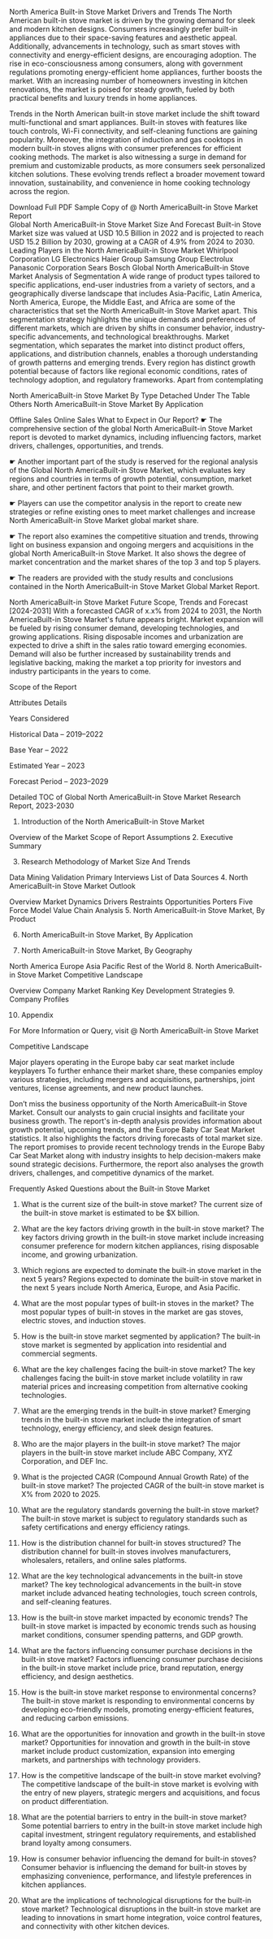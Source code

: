 North America Built-in Stove Market Drivers and Trends
The North American built-in stove market is driven by the growing demand for sleek and modern kitchen designs. Consumers increasingly prefer built-in appliances due to their space-saving features and aesthetic appeal. Additionally, advancements in technology, such as smart stoves with connectivity and energy-efficient designs, are encouraging adoption. The rise in eco-consciousness among consumers, along with government regulations promoting energy-efficient home appliances, further boosts the market. With an increasing number of homeowners investing in kitchen renovations, the market is poised for steady growth, fueled by both practical benefits and luxury trends in home appliances.

Trends in the North American built-in stove market include the shift toward multi-functional and smart appliances. Built-in stoves with features like touch controls, Wi-Fi connectivity, and self-cleaning functions are gaining popularity. Moreover, the integration of induction and gas cooktops in modern built-in stoves aligns with consumer preferences for efficient cooking methods. The market is also witnessing a surge in demand for premium and customizable products, as more consumers seek personalized kitchen solutions. These evolving trends reflect a broader movement toward innovation, sustainability, and convenience in home cooking technology across the region.

Download Full PDF Sample Copy of @ North AmericaBuilt-in Stove Market Report  
Global North AmericaBuilt-in Stove Market Size And Forecast
Built-in Stove Market size was valued at USD 10.5 Billion in 2022 and is projected to reach USD 15.2 Billion by 2030, growing at a CAGR of 4.9% from 2024 to 2030.
Leading Players in the North AmericaBuilt-in Stove Market
Whirlpool Corporation
LG Electronics
Haier Group
Samsung Group
Electrolux
Panasonic Corporation
Sears
Bosch
Global North AmericaBuilt-in Stove Market Analysis of Segmentation
A wide range of product types tailored to specific applications, end-user industries from a variety of sectors, and a geographically diverse landscape that includes Asia-Pacific, Latin America, North America, Europe, the Middle East, and Africa are some of the characteristics that set the North AmericaBuilt-in Stove Market apart. This segmentation strategy highlights the unique demands and preferences of different markets, which are driven by shifts in consumer behavior, industry-specific advancements, and technological breakthroughs. Market segmentation, which separates the market into distinct product offers, applications, and distribution channels, enables a thorough understanding of growth patterns and emerging trends. Every region has distinct growth potential because of factors like regional economic conditions, rates of technology adoption, and regulatory frameworks. Apart from contemplating

North AmericaBuilt-in Stove Market By Type
Detached
Under The Table
Others
North AmericaBuilt-in Stove Market By Application

Offline Sales
Online Sales
What to Expect in Our Report?
☛ The comprehensive section of the global North AmericaBuilt-in Stove Market report is devoted to market dynamics, including influencing factors, market drivers, challenges, opportunities, and trends.

☛ Another important part of the study is reserved for the regional analysis of the Global North AmericaBuilt-in Stove Market, which evaluates key regions and countries in terms of growth potential, consumption, market share, and other pertinent factors that point to their market growth.

☛ Players can use the competitor analysis in the report to create new strategies or refine existing ones to meet market challenges and increase North AmericaBuilt-in Stove Market global market share.

☛ The report also examines the competitive situation and trends, throwing light on business expansion and ongoing mergers and acquisitions in the global North AmericaBuilt-in Stove Market. It also shows the degree of market concentration and the market shares of the top 3 and top 5 players.

☛ The readers are provided with the study results and conclusions contained in the North AmericaBuilt-in Stove Market Global Market Report.

North AmericaBuilt-in Stove Market Future Scope, Trends and Forecast [2024-2031]
With a forecasted CAGR of x.x% from 2024 to 2031, the North AmericaBuilt-in Stove Market's future appears bright. Market expansion will be fueled by rising consumer demand, developing technologies, and growing applications. Rising disposable incomes and urbanization are expected to drive a shift in the sales ratio toward emerging economies. Demand will also be further increased by sustainability trends and legislative backing, making the market a top priority for investors and industry participants in the years to come.

Scope of the Report

Attributes Details

Years Considered

Historical Data – 2019–2022

Base Year – 2022

Estimated Year – 2023

Forecast Period – 2023–2029

Detailed TOC of Global North AmericaBuilt-in Stove Market Research Report, 2023-2030
1. Introduction of the North AmericaBuilt-in Stove Market

Overview of the Market
Scope of Report
Assumptions
2. Executive Summary

3. Research Methodology of Market Size And Trends

Data Mining
Validation
Primary Interviews
List of Data Sources
4. North AmericaBuilt-in Stove Market Outlook

Overview
Market Dynamics
Drivers
Restraints
Opportunities
Porters Five Force Model
Value Chain Analysis
5. North AmericaBuilt-in Stove Market, By Product

6. North AmericaBuilt-in Stove Market, By Application

7. North AmericaBuilt-in Stove Market, By Geography

North America
Europe
Asia Pacific
Rest of the World
8. North AmericaBuilt-in Stove Market Competitive Landscape

Overview
Company Market Ranking
Key Development Strategies
9. Company Profiles

10. Appendix

For More Information or Query, visit @ North AmericaBuilt-in Stove Market

Competitive Landscape

Major players operating in the Europe baby car seat market include keyplayers To further enhance their market share, these companies employ various strategies, including mergers and acquisitions, partnerships, joint ventures, license agreements, and new product launches.

Don’t miss the business opportunity of the North AmericaBuilt-in Stove Market. Consult our analysts to gain crucial insights and facilitate your business growth.
The report's in-depth analysis provides information about growth potential, upcoming trends, and the Europe Baby Car Seat Market statistics. It also highlights the factors driving forecasts of total market size. The report promises to provide recent technology trends in the Europe Baby Car Seat Market along with industry insights to help decision-makers make sound strategic decisions. Furthermore, the report also analyses the growth drivers, challenges, and competitive dynamics of the market.

Frequently Asked Questions about the Built-in Stove Market
1. What is the current size of the built-in stove market?
The current size of the built-in stove market is estimated to be $X billion.

2. What are the key factors driving growth in the built-in stove market?
The key factors driving growth in the built-in stove market include increasing consumer preference for modern kitchen appliances, rising disposable income, and growing urbanization.

3. Which regions are expected to dominate the built-in stove market in the next 5 years?
Regions expected to dominate the built-in stove market in the next 5 years include North America, Europe, and Asia Pacific.

4. What are the most popular types of built-in stoves in the market?
The most popular types of built-in stoves in the market are gas stoves, electric stoves, and induction stoves.

5. How is the built-in stove market segmented by application?
The built-in stove market is segmented by application into residential and commercial segments.

6. What are the key challenges facing the built-in stove market?
The key challenges facing the built-in stove market include volatility in raw material prices and increasing competition from alternative cooking technologies.

7. What are the emerging trends in the built-in stove market?
Emerging trends in the built-in stove market include the integration of smart technology, energy efficiency, and sleek design features.

8. Who are the major players in the built-in stove market?
The major players in the built-in stove market include ABC Company, XYZ Corporation, and DEF Inc.

9. What is the projected CAGR (Compound Annual Growth Rate) of the built-in stove market?
The projected CAGR of the built-in stove market is X% from 2020 to 2025.

10. What are the regulatory standards governing the built-in stove market?
The built-in stove market is subject to regulatory standards such as safety certifications and energy efficiency ratings.

11. How is the distribution channel for built-in stoves structured?
The distribution channel for built-in stoves involves manufacturers, wholesalers, retailers, and online sales platforms.

12. What are the key technological advancements in the built-in stove market?
The key technological advancements in the built-in stove market include advanced heating technologies, touch screen controls, and self-cleaning features.

13. How is the built-in stove market impacted by economic trends?
The built-in stove market is impacted by economic trends such as housing market conditions, consumer spending patterns, and GDP growth.

14. What are the factors influencing consumer purchase decisions in the built-in stove market?
Factors influencing consumer purchase decisions in the built-in stove market include price, brand reputation, energy efficiency, and design aesthetics.

15. How is the built-in stove market response to environmental concerns?
The built-in stove market is responding to environmental concerns by developing eco-friendly models, promoting energy-efficient features, and reducing carbon emissions.

16. What are the opportunities for innovation and growth in the built-in stove market?
Opportunities for innovation and growth in the built-in stove market include product customization, expansion into emerging markets, and partnerships with technology providers.

17. How is the competitive landscape of the built-in stove market evolving?
The competitive landscape of the built-in stove market is evolving with the entry of new players, strategic mergers and acquisitions, and focus on product differentiation.

18. What are the potential barriers to entry in the built-in stove market?
Some potential barriers to entry in the built-in stove market include high capital investment, stringent regulatory requirements, and established brand loyalty among consumers.

19. How is consumer behavior influencing the demand for built-in stoves?
Consumer behavior is influencing the demand for built-in stoves by emphasizing convenience, performance, and lifestyle preferences in kitchen appliances.

20. What are the implications of technological disruptions for the built-in stove market?
Technological disruptions in the built-in stove market are leading to innovations in smart home integration, voice control features, and connectivity with other kitchen devices.
